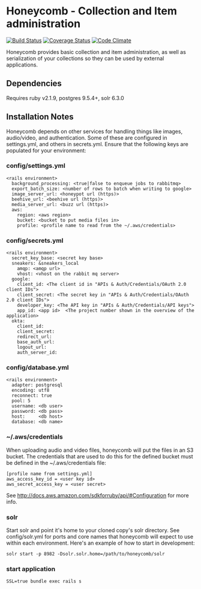 # Honeycomb - Collection and Item administration

[![Build Status](https://travis-ci.org/ndlib/honeycomb.svg?branch=master)](https://travis-ci.org/ndlib/honeycomb)
[![Coverage Status](https://img.shields.io/coveralls/ndlib/honeycomb.svg)](https://coveralls.io/r/ndlib/honeycomb?branch=master)
[![Code Climate](https://codeclimate.com/github/ndlib/honeycomb/badges/gpa.svg)](https://codeclimate.com/github/ndlib/honeycomb)

Honeycomb provides basic collection and item administration, as well as serialization of your collections so they can be used by external applications.

## Dependencies
Requires ruby v2.1.9, postgres 9.5.4+, solr 6.3.0

## Installation Notes
Honeycomb depends on other services for handling things like images, audio/video, and authentication. Some of these are configured in settings.yml, and others in secrets.yml. Ensure that the following keys are populated for your environment:
### config/settings.yml
```
<rails environment>
  background_processing: <true|false to enqueue jobs to rabbitmq>
  export_batch_size: <number of rows to batch when writing to google>
  image_server_url: <honeypot url (https)>
  beehive_url: <beehive url (https)>
  media_server_url: <buzz url (https)>
  aws:
    region: <aws region>
    bucket: <bucket to put media files in>
    profile: <profile name to read from the ~/.aws/credentials>
```
### config/secrets.yml
```
<rails environment>
  secret_key_base: <secret key base>
  sneakers: &sneakers_local
    amqp: <amqp url>
    vhost: <vhost on the rabbit mq server>
  google:
    client_id: <The client id in "APIs & Auth/Credentials/OAuth 2.0 client IDs">
    client_secret: <The secret key in "APIs & Auth/Credentials/OAuth 2.0 client IDs">
    developer_key: <The API key in "APIs & Auth/Credentials/API keys">
    app_id: <app id>  <The project number shown in the overview of the application>
  okta:
    client_id:
    client_secret:
    redirect_url:
    base_auth_url:
    logout_url:
    auth_server_id:
```
### config/database.yml
```
<rails environment>
  adapter: postgresql
  encoding: utf8
  reconnect: true
  pool: 5
  username: <db user>
  password: <db pass>
  host:     <db host>
  database: <db name>
```

### ~/.aws/credentials
When uploading audio and video files, honeycomb will put the files in an S3 bucket. The credentials that are used to do this for the defined bucket must be defined in the ~/.aws/credentials file:
```
[profile name from settings.yml]
aws_access_key_id = <user key id>
aws_secret_access_key = <user secret>
```
See http://docs.aws.amazon.com/sdkforruby/api/#Configuration for more info.

### solr
Start solr and point it's home to your cloned copy's solr directory. See config/solr.yml for ports and core names that honeycomb will expect to use within each environment. Here's an example of how to start in development:
```
solr start -p 8982 -Dsolr.solr.home=/path/to/honeycomb/solr
```

### start application

```
SSL=true bundle exec rails s
```
